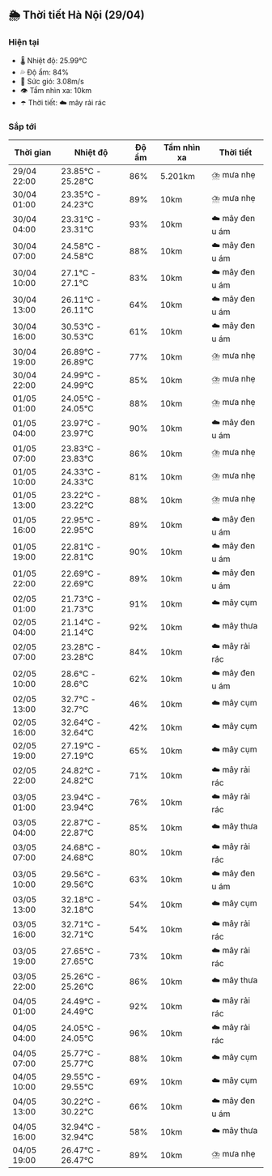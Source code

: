 ## 🌦️ Thời tiết Hà Nội (29/04)

### Hiện tại

- 🌡️ Nhiệt độ: 25.99℃
- 💦 Độ ẩm: 84%
- 💨 Sức gió: 3.08m/s
- 👁️ Tầm nhìn xa: 10km
- ☂️ Thời tiết: ☁️ mây rải rác

### Sắp tới

| Thời gian | Nhiệt độ | Độ ẩm | Tầm nhìn xa | Thời tiết |
| --- | --- | --- | --- | --- |
| 29/04 22:00 | 23.85℃ - 25.28℃ | 86% | 5.201km | ⛈️ mưa nhẹ |
| 30/04 01:00 | 23.35℃ - 24.23℃ | 89% | 10km | ⛈️ mưa nhẹ |
| 30/04 04:00 | 23.31℃ - 23.31℃ | 93% | 10km | ☁️ mây đen u ám |
| 30/04 07:00 | 24.58℃ - 24.58℃ | 88% | 10km | ☁️ mây đen u ám |
| 30/04 10:00 | 27.1℃ - 27.1℃ | 83% | 10km | ☁️ mây đen u ám |
| 30/04 13:00 | 26.11℃ - 26.11℃ | 64% | 10km | ☁️ mây đen u ám |
| 30/04 16:00 | 30.53℃ - 30.53℃ | 61% | 10km | ☁️ mây đen u ám |
| 30/04 19:00 | 26.89℃ - 26.89℃ | 77% | 10km | ⛈️ mưa nhẹ |
| 30/04 22:00 | 24.99℃ - 24.99℃ | 85% | 10km | ⛈️ mưa nhẹ |
| 01/05 01:00 | 24.05℃ - 24.05℃ | 88% | 10km | ⛈️ mưa nhẹ |
| 01/05 04:00 | 23.97℃ - 23.97℃ | 90% | 10km | ☁️ mây đen u ám |
| 01/05 07:00 | 23.83℃ - 23.83℃ | 86% | 10km | ⛈️ mưa nhẹ |
| 01/05 10:00 | 24.33℃ - 24.33℃ | 81% | 10km | ⛈️ mưa nhẹ |
| 01/05 13:00 | 23.22℃ - 23.22℃ | 88% | 10km | ⛈️ mưa nhẹ |
| 01/05 16:00 | 22.95℃ - 22.95℃ | 89% | 10km | ☁️ mây đen u ám |
| 01/05 19:00 | 22.81℃ - 22.81℃ | 90% | 10km | ☁️ mây đen u ám |
| 01/05 22:00 | 22.69℃ - 22.69℃ | 89% | 10km | ☁️ mây đen u ám |
| 02/05 01:00 | 21.73℃ - 21.73℃ | 91% | 10km | ☁️ mây cụm |
| 02/05 04:00 | 21.14℃ - 21.14℃ | 92% | 10km | ☁️ mây thưa |
| 02/05 07:00 | 23.28℃ - 23.28℃ | 84% | 10km | ☁️ mây rải rác |
| 02/05 10:00 | 28.6℃ - 28.6℃ | 62% | 10km | ☁️ mây đen u ám |
| 02/05 13:00 | 32.7℃ - 32.7℃ | 46% | 10km | ☁️ mây cụm |
| 02/05 16:00 | 32.64℃ - 32.64℃ | 42% | 10km | ☁️ mây cụm |
| 02/05 19:00 | 27.19℃ - 27.19℃ | 65% | 10km | ☁️ mây cụm |
| 02/05 22:00 | 24.82℃ - 24.82℃ | 71% | 10km | ☁️ mây rải rác |
| 03/05 01:00 | 23.94℃ - 23.94℃ | 76% | 10km | ☁️ mây rải rác |
| 03/05 04:00 | 22.87℃ - 22.87℃ | 85% | 10km | ☁️ mây thưa |
| 03/05 07:00 | 24.68℃ - 24.68℃ | 80% | 10km | ☁️ mây rải rác |
| 03/05 10:00 | 29.56℃ - 29.56℃ | 63% | 10km | ☁️ mây đen u ám |
| 03/05 13:00 | 32.18℃ - 32.18℃ | 54% | 10km | ☁️ mây cụm |
| 03/05 16:00 | 32.71℃ - 32.71℃ | 54% | 10km | ☁️ mây rải rác |
| 03/05 19:00 | 27.65℃ - 27.65℃ | 73% | 10km | ☁️ mây rải rác |
| 03/05 22:00 | 25.26℃ - 25.26℃ | 86% | 10km | ☁️ mây thưa |
| 04/05 01:00 | 24.49℃ - 24.49℃ | 92% | 10km | ☁️ mây rải rác |
| 04/05 04:00 | 24.05℃ - 24.05℃ | 96% | 10km | ☁️ mây rải rác |
| 04/05 07:00 | 25.77℃ - 25.77℃ | 88% | 10km | ☁️ mây cụm |
| 04/05 10:00 | 29.55℃ - 29.55℃ | 69% | 10km | ☁️ mây cụm |
| 04/05 13:00 | 30.22℃ - 30.22℃ | 66% | 10km | ☁️ mây đen u ám |
| 04/05 16:00 | 32.94℃ - 32.94℃ | 58% | 10km | ☁️ mây thưa |
| 04/05 19:00 | 26.47℃ - 26.47℃ | 89% | 10km | ⛈️ mưa nhẹ |

